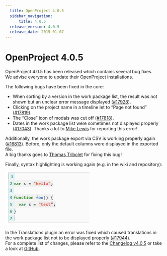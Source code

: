```yaml
---
  title: OpenProject 4.0.5
  sidebar_navigation:
      title: 4.0.5
  release_version: 4.0.5
  release_date: 2015-01-07
---
```


# OpenProject 4.0.5

OpenProject 4.0.5 has been released which contains several bug fixes.  
We advise everyone to update their OpenProject installations.

The following bugs have been fixed in the core:

  - When sorting by a version in the work package list, the result was
    not shown but an unclear error message displayed
    ([#17928](https://community.openproject.org/work_packages/17928 "Sorting by version leads to 500 in experimental API (\"Unable to retrieve query from URL\") (closed)")).
  - Clicking on the project name in a timeline let to “Page not found”
    ([#17819](https://community.openproject.org/work_packages/17819 "[Regression] Page not found when clicking on project link in timeline (NaN in link) (closed)")).
  - The “Close” icon of modals was cut off
    ([#17818](https://community.openproject.org/work_packages/17818 "[Regression] Close icon of modals is cut off (closed)")).
  - Dates in the work package list were sometimes not displayed properly
    ([#17043](https://community.openproject.org/work_packages/17043 "Single bad translation on work package table. (closed)")).
    Thanks a lot to [Mike Lewis](https://community.openproject.org/users/35400) for reporting
    this error!

Additionally, the work package export via CSV is working properly again
([#16813](https://community.openproject.org/work_packages/16813 "CSV Export is fixed (closed)")).
Before, only the default columns were displayed in the exported file.  
A big thanks goes to [Thomas Tribolet](https://github.com/TribesTom) for
fixing this bug!

Finally, syntax highlighting is working again (e.g. in the wiki and
repository):

![SyntaxHighlighting](SyntaxHighlighting.png)

In the Translations plugin an error was fixed which caused translations
in the work package list not to be displayed properly
([#17944](https://community.openproject.org/work_packages/17944 "Missing js files added (closed)")).  
For a complete list of changes, please refer to the 
[Changelog v4.0.5](https://community.openproject.org/versions/566) 
or take a look at
[GitHub](https://github.com/opf/openproject/tree/v4.0.5).


